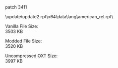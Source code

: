 patch 3411

\\update\update2.rpf\x64\data\lang\american_rel.rpf\

Vanilla File Size: <br>3503 KB

Modded File Size: <br>3520 KB

Uncompressed OXT Size: <br>3997 KB
